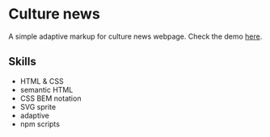 # Culture news
A simple adaptive markup for culture news webpage. Check the demo [here](https://yoona8.github.io/culture-news-markup/).

## Skills
- HTML & CSS
- semantic HTML
- CSS BEM notation
- SVG sprite
- adaptive
- npm scripts

